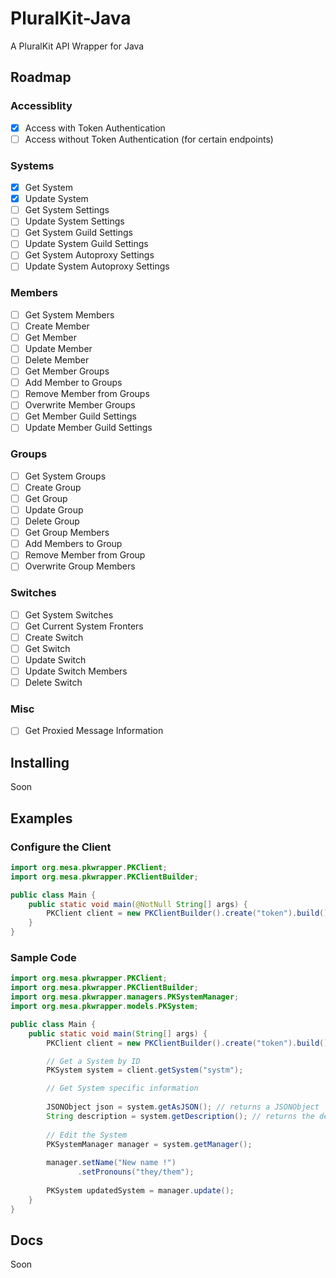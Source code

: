 # PluralKit-Java

A PluralKit API Wrapper for Java

## Roadmap

### Accessiblity
- [x] Access with Token Authentication
- [ ] Access without Token Authentication (for certain endpoints)

### Systems
- [x] Get System
- [x] Update System
- [ ] Get System Settings
- [ ] Update System Settings
- [ ] Get System Guild Settings
- [ ] Update System Guild Settings
- [ ] Get System Autoproxy Settings
- [ ] Update System Autoproxy Settings

### Members
- [ ] Get System Members
- [ ] Create Member
- [ ] Get Member
- [ ] Update Member
- [ ] Delete Member
- [ ] Get Member Groups
- [ ] Add Member to Groups
- [ ] Remove Member from Groups
- [ ] Overwrite Member Groups
- [ ] Get Member Guild Settings
- [ ] Update Member Guild Settings

### Groups
- [ ] Get System Groups
- [ ] Create Group
- [ ] Get Group
- [ ] Update Group
- [ ] Delete Group
- [ ] Get Group Members
- [ ] Add Members to Group
- [ ] Remove Member from Group
- [ ] Overwrite Group Members

### Switches

- [ ] Get System Switches
- [ ] Get Current System Fronters
- [ ] Create Switch
- [ ] Get Switch
- [ ] Update Switch
- [ ] Update Switch Members
- [ ] Delete Switch

### Misc
- [ ] Get Proxied Message Information

## Installing
Soon

## Examples

### Configure the Client

```java
import org.mesa.pkwrapper.PKClient;
import org.mesa.pkwrapper.PKClientBuilder;

public class Main {
    public static void main(@NotNull String[] args) {
        PKClient client = new PKClientBuilder().create("token").build();
    }
}
```

### Sample Code

```java
import org.mesa.pkwrapper.PKClient;
import org.mesa.pkwrapper.PKClientBuilder;
import org.mesa.pkwrapper.managers.PKSystemManager;
import org.mesa.pkwrapper.models.PKSystem;

public class Main {
    public static void main(String[] args) {
        PKClient client = new PKClientBuilder().create("token").build();

        // Get a System by ID
        PKSystem system = client.getSystem("systm");

        // Get System specific information
        
        JSONObject json = system.getAsJSON(); // returns a JSONObject
        String description = system.getDescription(); // returns the description as a String
        
        // Edit the System
        PKSystemManager manager = system.getManager();
        
        manager.setName("New name !")
               .setPronouns("they/them");
        
        PKSystem updatedSystem = manager.update();
    }
}
```

## Docs
Soon
